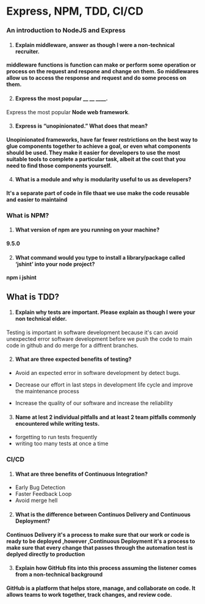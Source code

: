 
#  Express, NPM, TDD, CI/CD

### An introduction to NodeJS and Express

1. #### Explain middleware, answer as though I were a non-technical recruiter.

**middleware functions is function can make or perform some operation or process on the request and respone and change on them. So middlewares allow us to access the response and request and do some process on them.**

2. #### Express the most popular __ __ ____.
Express the most popular **Node web framework**.

3. #### Express is “unopinionated.” What does that mean?

**Unopinionated frameworks, have far fewer restrictions on the best way to glue components together to achieve a goal, or even what components should be used. They make it easier for developers to use the most suitable tools to complete a particular task, albeit at the cost that you need to find those components yourself.**

4. #### What is a module and why is modularity useful to us as developers?

**It's a separate part of code in file thaat we use make the code reusable and easier to maintaind**

### What is NPM?

1. #### What version of npm are you running on your machine?

**9.5.0**

 2. #### What command would you type to install a library/package called ‘jshint’ into your node project?

 **npm i jshint**

 ## What is TDD?

1. #### Explain why tests are important. Please explain as though I were your non technical elder.

Testing is important in software development because it's can avoid unexpected error software development before we push the code to main code in github and do merge for a diffrent branches.

2. #### What are three expected benefits of testing?

- Avoid an expected error in software development by detect bugs.

- Decrease our effort in last steps in development life cycle and improve the maintenance process 

- Increase the quality of our software and increase the reliability

3. #### Name at lest 2 individual pitfalls and at least 2 team pitfalls commonly encountered while writing tests.

- forgetting to run tests frequently
- writing too many tests at once a time

### CI/CD
1. #### What are three benefits of Continuous Integration?
- Early Bug Detection 
- Faster Feedback Loop
- Avoid merge hell

2. #### What is the difference between Continuos Delivery and Continuous Deployment?

**Continuos Delivery it's a process to make sure that our work or code is ready to be deployed ,however ,Continuous Deployment it's a process to make sure that every change that passes through the automation test is deplyed directly to production**

3. #### Explain how GitHub fits into this process assuming the listener comes from a non-technical background

**GitHub is a platform that helps store, manage, and collaborate on code. It allows teams to work together, track changes, and review code.**
